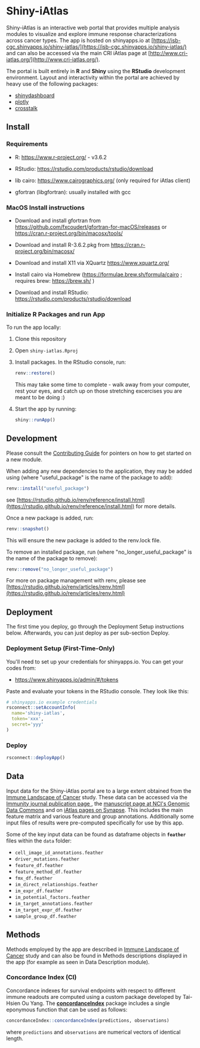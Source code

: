 # Shiny-iAtlas

Shiny-iAtlas is an interactive web portal that provides multiple analysis modules to visualize and explore immune response characterizations across cancer types. The app is hosted on shinyapps.io at [https://isb-cgc.shinyapps.io/shiny-iatlas/](https://isb-cgc.shinyapps.io/shiny-iatlas/) and can also be accessed via the main CRI iAtlas page at [http://www.cri-iatlas.org/](http://www.cri-iatlas.org/).

The portal is built entirely in **R** and **Shiny** using the **RStudio** development environment. Layout and interactivity within the portal are achieved by heavy use of the following packages:

- [shinydashboard](https://rstudio.github.io/shinydashboard/)
- [plotly](https://plot.ly/r/)
- [crosstalk](https://rstudio.github.io/crosstalk/)

## Install

### Requirements

- R: https://www.r-project.org/ - v3.6.2

- RStudio: https://rstudio.com/products/rstudio/download

- lib cairo: https://www.cairographics.org/ (only required for iAtlas client)

- gfortran (libgfortran): usually installed with gcc

### MacOS Install instructions

- Download and install gfortran from https://github.com/fxcoudert/gfortran-for-macOS/releases
or https://cran.r-project.org/bin/macosx/tools/

- Download and install R-3.6.2.pkg from https://cran.r-project.org/bin/macosx/

- Download and install X11 via XQuartz https://www.xquartz.org/

- Install cairo via Homebrew (https://formulae.brew.sh/formula/cairo ; requires brew: https://brew.sh/ )

- Download and install RStudio: https://rstudio.com/products/rstudio/download

### Initialize R Packages and run App

To run the app locally:

1. Clone this repository

1. Open `shiny-iatlas.Rproj`

1. Install packages. In the RStudio console, run:

   ```R
   renv::restore()
   ```

   This may take some time to complete - walk away from your computer, rest your eyes, and catch up on those stretching excercises you are meant to be doing :)

1. Start the app by running:

   ```R
   shiny::runApp()
   ```

## Development

Please consult the [Contributing Guide](https://github.com/CRI-iAtlas/shiny-iatlas/blob/develop/CONTRIBUTING.md) for pointers on how to get started on a new module.

When adding any new dependencies to the application, they may be added using (where "useful_package" is the name of the package to add):

```R
renv::install("useful_package")
```

see [https://rstudio.github.io/renv/reference/install.html](https://rstudio.github.io/renv/reference/install.html) for more details.

Once a new package is added, run:

```R
renv::snapshot()
```

This will ensure the new package is added to the renv.lock file.

To remove an installed package, run (where "no_longer_useful_package" is the name of the package to remove):

```R
renv::remove("no_longer_useful_package")
```

For more on package management with renv, please see [https://rstudio.github.io/renv/articles/renv.html](https://rstudio.github.io/renv/articles/renv.html)

## Deployment

The first time you deploy, go through the Deployment Setup instructions below. Afterwards, you can just deploy as per sub-section Deploy.

### Deployment Setup (First-Time-Only)

You'll need to set up your credentials for shinyapps.io. You can get your codes from:

- https://www.shinyapps.io/admin/#/tokens

Paste and evaluate your tokens in the RStudio console. They look like this:

```R
# shinyapps.io example credentials
rsconnect::setAccountInfo(
  name='shiny-iatlas',
  token='xxx',
  secret='yyy'
)
```


### Deploy

```R
rsconnect::deployApp()
```

## Data

Input data for the Shiny-iAtlas portal are to a large extent obtained from the [Immune Landscape of Cancer](https://www.cell.com/immunity/abstract/S1074-7613(18)30121-3) study. These data can be accessed via the [Immunity journal publication page ](https://www.cell.com/immunity/abstract/S1074-7613(18)30121-3), the [manuscript page at NCI's Genomic Data Commons](https://gdc.cancer.gov/about-data/publications/panimmune) and on [iAtlas pages on Synapse](https://www.synapse.org/#!Synapse:syn21247064). This includes the main feature matrix and various feature and group annotations.  Additionally some input files of results were pre-computed specifically for use by this app.

Some of the key input data can be found as dataframe objects in **`feather`** files within the `data` folder:

- `cell_image_id_annotations.feather`
- `driver_mutations.feather`
- `feature_df.feather`
- `feature_method_df.feather`
- `fmx_df.feather`
- `im_direct_relationships.feather`
- `im_expr_df.feather`
- `im_potential_factors.feather`
- `im_target_annotations.feather`
- `im_target_expr_df.feather`
- `sample_group_df.feather`

## Methods

Methods employed by the app are described in [Immune Landscape of Cancer](https://www.cell.com/immunity/abstract/S1074-7613(18)30121-3) study and can also be found in Methods descriptions displayed in the app (for example as seen in Data Description module).

### Concordance Index (CI)

Concordance indexes for survival endpoints with respect to different immune readouts are computed using a custom package developed by Tai-Hsien Ou Yang. The **[concordanceIndex](https://github.com/th86/concordanceIndex)** package includes a single eponymous function that can be used as follows:

```R
concordanceIndex::concordanceIndex(predictions, observations)
```

where `predictions` and `observations` are numerical vectors of identical length.

